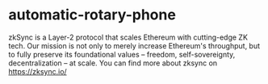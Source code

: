 # automatic-rotary-phone
zkSync is a Layer-2 protocol that scales Ethereum with cutting-edge ZK tech. Our mission is not only to merely increase Ethereum's throughput, but to fully preserve its foundational values – freedom, self-sovereignty, decentralization – at scale. You can find more about zksync on https://zksync.io/ 
